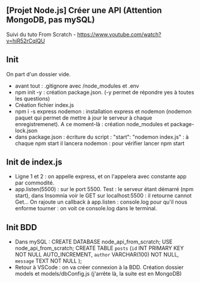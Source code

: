 ## [Projet Node.js] Créer une API (Attention MongoDB, pas mySQL)

Suivi du tuto From Scratch - https://www.youtube.com/watch?v=hjR52rCqlQU

## Init

On part d'un dossier vide.

- avant tout : .gitignore avec /node_modules et .env
- npm init -y : création package.json. (-y permet de répondre yes à toutes les questions)
- Création fichier index.js
- npm i -s express nodemon : installation express et nodemon (nodemon paquet qui permet de mettre à jour le serveur à chaque enregistremenet). A ce moment-là : création node_modules et package-lock.json
- dans package.json : écriture du script : "start": "nodemon index.js" : à chaque npm start il lancera nodemon : pour vérifier lancer npm start

## Init de index.js

- Ligne 1 et 2 : on appelle express, et on l'appelera avec constante app par commodité.
- app.listen(5500) : sur le port 5500. Test : le serveur étant démarré (npm start), dans Insomnia voir le GET sur localhost:5500 : il retourne cannot Get... On rajoute un callback à app.listen : console.log pour qu'il nous enforme tourner : on voit ce console.log dans le terminal.

## Init BDD

- Dans mySQL : CREATE DATABASE node_api_from_scratch;
  USE node_api_from_scratch;
  CREATE TABLE `posts` (`id` INT PRIMARY KEY NOT NULL AUTO_INCREMENT, `author` VARCHAR(100) NOT
  NULL, `message` TEXT NOT NULL );
- Retour à VSCode : on va créer connexion à la BDD. Création dossier models et models/dbConfig.js
  (j'arrête là, la suite est en MongoDB)
